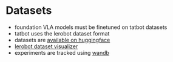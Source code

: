 # Datasets

- foundation VLA models must be finetuned on tatbot datasets
- tatbot uses the lerobot dataset format
- datasets are [available on huggingface](https://huggingface.co/tatbot)
- [lerobot dataset visualizer](https://huggingface.co/spaces/lerobot/visualize_dataset)
- experiments are tracked using [wandb](https://wandb.ai/hug/tatbot-calib)